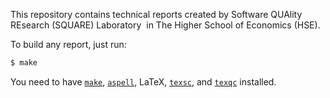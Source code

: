 This repository contains technical reports created by
Software QUAlity REsearch (SQUARE) Laboratory
 in The Higher School of Economics (HSE).

To build any report, just run:

```bash
$ make
```

You need to have
[`make`](https://www.gnu.org/software/make/),
[`aspell`](http://aspell.net/),
LaTeX,
[`texsc`](https://rubygems.org/gems/texsc),
and
[`texqc`](https://rubygems.org/gems/texqc)
installed.
